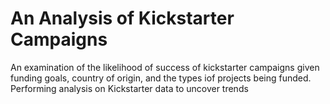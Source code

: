 # An Analysis of Kickstarter Campaigns
An examination of the likelihood of success of kickstarter campaigns given funding goals, country of origin, and the types iof projects being funded.
Performing analysis on Kickstarter data to uncover trends
